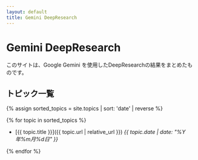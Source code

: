 ```yaml
---
layout: default
title: Gemini DeepResearch
---
```


# Gemini DeepResearch

このサイトは、Google Gemini を使用したDeepResearchの結果をまとめたものです。

## トピック一覧

{% assign sorted_topics = site.topics | sort: 'date' | reverse %}

{% for topic in sorted_topics %}

* [{{ topic.title }}]({{ topic.url | relative_url }}) *{{ topic.date | date: "%Y年%m月%d日" }}*

{% endfor %}
